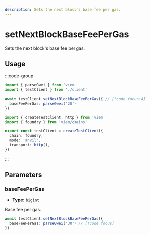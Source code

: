 ```yaml
---
description: Sets the next block's base fee per gas.
---
```


# setNextBlockBaseFeePerGas

Sets the next block's base fee per gas.

## Usage

:::code-group

```ts [example.ts]
import { parseGwei } from 'viem'
import { testClient } from './client'
 
await testClient.setNextBlockBaseFeePerGas({ // [!code focus:4]
  baseFeePerGas: parseGwei('20')
})
```

```ts [client.ts]
import { createTestClient, http } from 'viem'
import { foundry } from 'viem/chains'

export const testClient = createTestClient({
  chain: foundry,
  mode: 'anvil',
  transport: http(), 
})
```

:::

## Parameters

### baseFeePerGas

- **Type:** `bigint`

Base fee per gas.

```ts
await testClient.setNextBlockBaseFeePerGas({
  baseFeePerGas: parseGwei('30') // [!code focus]
})
```